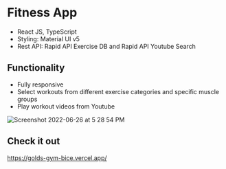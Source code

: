 # Fitness App

- React JS, TypeScript
- Styling: Material UI v5
- Rest API: Rapid API Exercise DB and Rapid API Youtube Search

## Functionality

- Fully responsive
- Select workouts from different exercise categories and specific muscle groups
- Play workout videos from Youtube

![Screenshot 2022-06-26 at 5 28 54 PM](https://user-images.githubusercontent.com/84952189/175808027-df2f9507-a1ee-45cd-a1ad-bdb990d05c8d.png)

## Check it out

https://golds-gym-bice.vercel.app/
